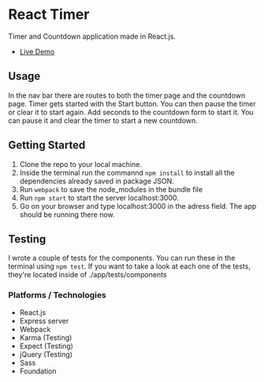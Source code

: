 # React Timer
Timer and Countdown application made in React.js.

* [Live Demo](http://reacttimerapp-cris.herokuapp.com)

## Usage
In the nav bar there are routes to both the timer page and the countdown page. 
Timer gets started with the Start button. You can then pause the timer or clear it to start again. Add seconds to the countdown form to start it. You can pause it and clear the timer to start a new countdown. 

## Getting Started
1. Clone the repo to your local machine. 
2. Inside the terminal run the commannd `npm install` to install all the dependencies already saved in package JSON. 
3. Run `webpack` to save the node_modules in the bundle file
4. Run `npm start` to start the server localhost:3000. 
5. Go on your browser and type localhost:3000 in the adress field. The app should be running there now.

## Testing 
I wrote a couple of tests for the components. You can run these in the terminal using `npm test`.
If you want to take a look at each one of the tests, they're located inside of ./app/tests/components

### Platforms / Technologies
* React.js 
* Express server
* Webpack
* Karma (Testing)
* Expect (Testing)
* jQuery (Testing)
* Sass
* Foundation

